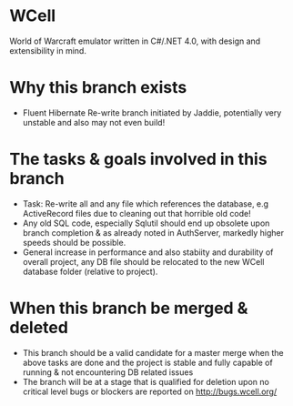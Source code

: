 WCell
=====

World of Warcraft emulator written in C#/.NET 4.0, with design and extensibility in mind.

# Why this branch exists
- Fluent Hibernate Re-write branch initiated by Jaddie, potentially very unstable and also may not even build!

# The tasks & goals involved in this branch
* Task: Re-write all and any file which references the database, e.g ActiveRecord files due to cleaning out that horrible old code!
* Any old SQL code, especially Sqlutil should end up obsolete upon branch completion & as already noted in AuthServer, markedly higher speeds should be possible.
* General increase in performance and also stabiity and durability of overall project, any DB file should be relocated to the new WCell database folder (relative to project).

# When this branch be merged & deleted
- This branch should be a valid candidate for a master merge when the above tasks are done and the project is stable and fully capable of running & not encountering DB related issues
- The branch will be at a stage that is qualified for deletion upon no critical level bugs or blockers are reported on http://bugs.wcell.org/
